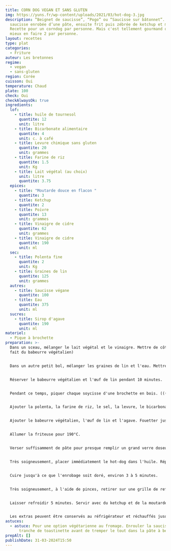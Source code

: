 ```yaml
---
title: CORN DOG VEGAN ET SANS GLUTEN
img: https://yuns.fr/wp-content/uploads/2021/03/hot-dog-3.jpg
description: “Beignet de saucisse”, “Pogo” ou “Saucisse sur bâtonnet”. C’est une
  saucisse enrobée d’une pâte, ensuite frit puis zébrée de ketchup et moutarde.
  Recette pour un corndog par personne. Mais c'est tellement gourmand qu'il vaut
  mieux en faire 2 par personne.
layout: recettes
type: plat
categories:
  - Friture
auteur: Les bretonnes
regime:
  - vegan
  - sans-gluten
region: Corée
cuisson: Oui
temperature: Chaud
plate: 100
check: Oui
checkAlwaysOk: true
ingredients:
  lof:
    - title: huile de tournesol
      quantite: 12
      unit: litre
    - title: Bicarbonate alimentaire
      quantite: 4
      unit: c. à café
    - title: Levure chimique sans gluten
      quantite: 20
      unit: grammes
    - title: Farine de riz
      quantite: 1.5
      unit: Kg
    - title: Lait végétal (au choix)
      unit: litre
      quantite: 3.75
  epices:
    - title: "Moutarde douce en flacon "
      quantite: 3
    - title: Ketchup
      quantite: 2
    - title: Poivre
      quantite: 13
      unit: grammes
    - title: Vinaigre de cidre
      quantite: 62
      unit: grammes
    - title: Vinaigre de cidre
      quantite: 190
      unit: ml
  sec:
    - title: Polenta fine
      quantite: 2
      unit: Kg
    - title: Graines de lin
      quantite: 125
      unit: grammes
  autres:
    - title: Saucisse végane
      quantite: 100
    - title: Eau
      quantite: 375
      unit: ml
  sucres:
    - title: Sirop d'agave
      quantite: 190
      unit: ml
materiel:
  - Pique à brochette
preparation: >-
  Dans un sceau, mélanger le lait végétal et le vinaigre. Mettre de côté. (Cela
  fait du babeurre végétalien)


  Dans un autre petit bol, mélanger les graines de lin et l'eau. Mettre de côté. (Cela fait des œufs de lin végétaliens).


  Réserver le babeurre végétalien et l'œuf de lin pendant 10 minutes.


  Pendant ce temps, piquer chaque soycisse d'une brochette en bois. ((( Pour une option végét gourmande : rouler ensuite une toastinette auteur de la knack )))


  Ajouter la polenta, la farine de riz, le sel, la levure, le bicarbonate de soude et le poivre dans un saladier et fouetter.


  Ajouter le babeurre végétalien, l'œuf de lin et l'agave. Fouetter jusqu'à ce que le tout soit homogène.


  Allumer la friteuse pour 190°C.


  Verser suffisamment de pâte pour presque remplir un grand verre doseur. Plonger chaque hot-dog végétalien dans la pâte à beignet et le tourner pour enrober le tout.


  Très soigneusement, placer immédiatement le hot-dog dans l'huile. Répéter avec les hot-dogs restants. Ne surchargez pas la friteuse.


  Cuire jusqu'à ce que l'enrobage soit doré, environ 3 à 5 minutes.


  Très soigneusement, à l'aide de pinces, retirer sur une grille de refroidissement ou une assiette tapissée de papier absorbant.


  Laisser refroidir 5 minutes. Servir avec du ketchup et de la moutarde ou votre sauce préférée, en zebrant le corn dog.


  Les extras peuvent être conservés au réfrigérateur et réchauffés jusqu'à 5 jours.
astuces:
  - astuce: Pour une option végétarienne au fromage. Enrouler la saucisse d'une
      tranche de toastinette avant de tremper le tout dans la pâte à beignet.
prepAlt: []
publishDate: 31-03-2024T15:50
---
```

